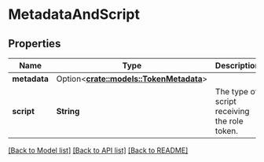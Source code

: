 # MetadataAndScript

## Properties

Name | Type | Description | Notes
------------ | ------------- | ------------- | -------------
**metadata** | Option<[**crate::models::TokenMetadata**](TokenMetadata.md)> |  | [optional]
**script** | **String** | The type of script receiving the role token. | 

[[Back to Model list]](../README.md#documentation-for-models) [[Back to API list]](../README.md#documentation-for-api-endpoints) [[Back to README]](../README.md)


